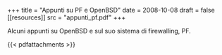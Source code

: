 +++
title = "Appunti su PF e OpenBSD"
date = 2008-10-08
draft = false
[[resources]]
src = "appunti_pf.pdf"
+++

Alcuni appunti su OpenBSD e sul suo sistema di firewalling, PF.

{{< pdfattachments >}}